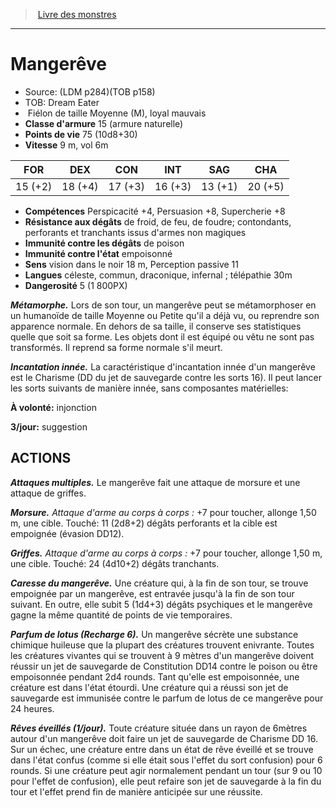 ﻿> [Livre des monstres](tome_of_beasts.md)

---

# Mangerêve

- Source: (LDM p284)(TOB p158)
- TOB: Dream Eater
-  Fiélon de taille Moyenne (M), loyal mauvais
- **Classe d'armure** 15 (armure naturelle)
- **Points de vie** 75 (10d8+30)
- **Vitesse** 9 m, vol 6m

|FOR|DEX|CON|INT|SAG|CHA|
|---|---|---|---|---|---|
|15 (+2)|18 (+4)|17 (+3)|16 (+3)|13 (+1)|20 (+5)|

- **Compétences** Perspicacité +4, Persuasion +8, Supercherie +8
- **Résistance aux dégâts** de froid, de feu, de foudre; contondants, perforants et tranchants issus d'armes non magiques
- **Immunité contre les dégâts** de poison
- **Immunité contre l'état** empoisonné
- **Sens** vision dans le noir 18 m, Perception passive 11
- **Langues** céleste, commun, draconique, infernal ; télépathie 30m
- **Dangerosité** 5 (1 800PX)

**_Métamorphe._** Lors de son tour, un mangerêve peut se métamorphoser en un humanoïde de taille Moyenne ou Petite qu'il a déjà vu, ou reprendre son apparence normale. En dehors de sa taille, il conserve ses statistiques quelle que soit sa forme. Les objets dont il est équipé ou vêtu ne sont pas transformés. Il reprend sa forme normale s'il meurt.

**_Incantation innée._** La caractéristique d'incantation innée d'un mangerêve est le Charisme (DD du jet de sauvegarde contre les sorts 16). Il peut lancer les sorts suivants de manière innée, sans composantes matérielles:

**À volonté:** injonction

**3/jour:** suggestion

## ACTIONS

**_Attaques multiples._** Le mangerêve fait une attaque de morsure et une attaque de griffes.

**_Morsure._** _Attaque d'arme au corps à corps :_ +7 pour toucher, allonge 1,50 m, une cible. Touché: 11 (2d8+2) dégâts perforants et la cible est empoignée (évasion DD12).

**_Griffes._** _Attaque d'arme au corps à corps :_ +7 pour toucher, allonge 1,50 m, une cible. Touché: 24 (4d10+2) dégâts tranchants.

**_Caresse du mangerêve._** Une créature qui, à la fin de son tour, se trouve empoignée par un mangerêve, est entravée jusqu'à la fin de son tour suivant. En outre, elle subit 5 (1d4+3) dégâts psychiques et le mangerêve gagne la même quantité de points de vie temporaires.

**_Parfum de lotus (Recharge 6)._** Un mangerêve sécrète une substance chimique huileuse que la plupart des créatures trouvent enivrante. Toutes les créatures vivantes qui se trouvent à 9 mètres d'un mangerêve doivent réussir un jet de sauvegarde de Constitution DD14 contre le poison ou être empoisonnée pendant 2d4 rounds. Tant qu'elle est empoisonnée, une créature est dans l'état étourdi. Une créature qui a réussi son jet de sauvegarde est immunisée contre le parfum de lotus de ce mangerêve pour 24 heures.

**_Rêves éveillés (1/jour)._** Toute créature située dans un rayon de 6mètres autour d'un mangerêve doit faire un jet de sauvegarde de Charisme DD 16. Sur un échec, une créature entre dans un état de rêve éveillé et se trouve dans l'état confus (comme si elle était sous l'effet du sort confusion) pour 6 rounds. Si une créature peut agir normalement pendant un tour (sur 9 ou 10 pour l'effet de confusion), elle peut refaire son jet de sauvegarde à la fin du tour et l'effet prend fin de manière anticipée sur une réussite.

